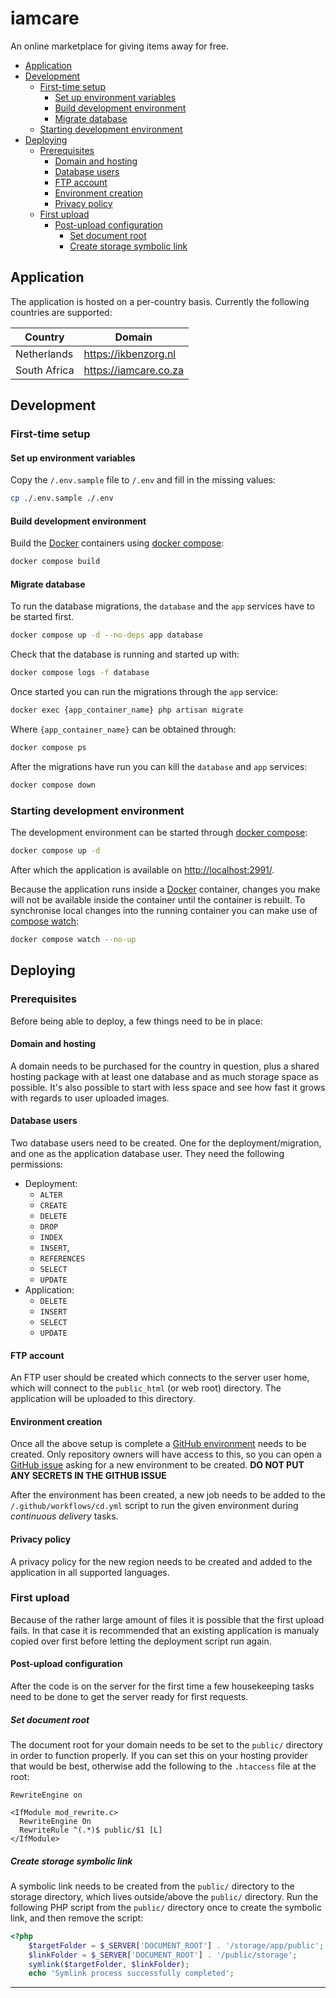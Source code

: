 # iamcare

An online marketplace for giving items away for free.
* [Application][]
* [Development][]
  * [First-time setup][]
    * [Set up environment variables][]
    * [Build development environment][]
    * [Migrate database][]
  * [Starting development environment][]
* [Deploying][]
  * [Prerequisites][]
    * [Domain and hosting][]
    * [Database users][]
    * [FTP account][]
    * [Environment creation][]
    * [Privacy policy][]
  * [First upload][]
    * [Post-upload configuration][]
      * [Set document root][]
      * [Create storage symbolic link][]

## Application
[Application]: #application

The application is hosted on a per-country basis. Currently the following
countries are supported:

| Country      | Domain                |
| ------------ | --------------------- |
| Netherlands  | https://ikbenzorg.nl  |
| South Africa | https://iamcare.co.za |

## Development
[Development]: #development

### First-time setup
[First-time setup]: #first-time-setup

#### Set up environment variables
[Set up environment variables]: #set-up-environment-variables

Copy the `/.env.sample` file to `/.env` and fill in the missing values:

```sh
cp ./.env.sample ./.env
```

#### Build development environment
[Build development environment]: #build-development-environment

Build the [Docker][] containers using [docker compose][]:

```sh
docker compose build
```

#### Migrate database
[Migrate database]: #migrate-database

To run the database migrations,
the `database` and the `app` services have to be started first.

```sh
docker compose up -d --no-deps app database
```

Check that the database is running and started up with:

```sh
docker compose logs -f database
```

Once started you can run the migrations through the `app` service:

```sh
docker exec {app_container_name} php artisan migrate
```

Where `{app_container_name}` can be obtained through:

```sh
docker compose ps
```

After the migrations have run you can kill the `database` and `app` services:

```sh
docker compose down
```

### Starting development environment
[Starting development environment]: #starting-development-environment

The development environment can be started through [docker compose][]:

```sh
docker compose up -d
```

After which the application is available on [http://localhost:2991/][].

Because the application runs inside a [Docker][] container, changes you make
will not be available inside the container until the container is rebuilt. To
synchronise local changes into the running container you can make use of
[compose watch][]:

```sh
docker compose watch --no-up
```

## Deploying
[Deploying]: #deploying

### Prerequisites
[Prerequisites]: #prerequisites

Before being able to deploy, a few things need to be in place:

#### Domain and hosting
[Domain and hosting]: #domain-and-hosting

A domain needs to be purchased for the country in question, plus a shared
hosting package with at least one database and as much storage space as
possible. It's also possible to start with less space and see how fast it grows
with regards to user uploaded images.

#### Database users
[Database users]: #database-users

Two database users need to be created. One for the deployment/migration, and one
as the application database user. They need the following permissions:

* Deployment:
  * `ALTER`
  * `CREATE`
  * `DELETE`
  * `DROP`
  * `INDEX`
  * `INSERT`,
  * `REFERENCES`
  * `SELECT`
  * `UPDATE`
* Application:
  * `DELETE`
  * `INSERT`
  * `SELECT`
  * `UPDATE`

#### FTP account
[FTP account]: #ftp-account

An FTP user should be created which connects to the server user home, which will
connect to the `public_html` (or web root) directory. The application will be
uploaded to this directory.

#### Environment creation
[Environment creation]: #environment-creation

Once all the above setup is complete a [GitHub environment][] needs to be
created. Only repository owners will have access to this, so you can open a
[GitHub issue][] asking for a new environment to be created.
**DO NOT PUT ANY SECRETS IN THE GITHUB ISSUE**

After the environment has been created, a new job needs to be added to the
`/.github/workflows/cd.yml` script to run the given environment during
_continuous delivery_ tasks.

#### Privacy policy
[Privacy policy]: #privacy-policy

A privacy policy for the new region needs to be created and added to the
application in all supported languages.

### First upload
[First upload]: #first-upload

Because of the rather large amount of files it is possible that the first upload
fails. In that case it is recommended that an existing application is manualy
copied over first before letting the deployment script run again.

#### Post-upload configuration
[Post-upload configuration]: post-upload-configuration

After the code is on the server for the first time a few housekeeping tasks need
to be done to get the server ready for first requests.

##### Set document root
[Set document root]: #set-document-root

The document root for your domain needs to be set to the `public/` directory in
order to function properly. If you can set this on your hosting provider that
would be best, otherwise add the following to the `.htaccess` file at the root:

```apacheconf
RewriteEngine on

<IfModule mod_rewrite.c>
  RewriteEngine On
  RewriteRule ^(.*)$ public/$1 [L]
</IfModule>
```

##### Create storage symbolic link
[Create storage symbolic link]: #create-storage-symbolic-link

A symbolic link needs to be created from the `public/` directory to the storage
directory, which lives outside/above the `public/` directory. Run the following
PHP script from the `public/` directory once to create the symbolic link, and
then remove the script:

```php
<?php
    $targetFolder = $_SERVER['DOCUMENT_ROOT'] . '/storage/app/public';
    $linkFolder = $_SERVER['DOCUMENT_ROOT'] . '/public/storage';
    symlink($targetFolder, $linkFolder);
    echo 'Symlink process successfully completed';
```

---

[compose watch]: https://docs.docker.com/compose/how-tos/file-watch/
[Docker]: https://www.docker.com/
[docker compose]: https://docs.docker.com/compose/
[GitHub environment]: https://github.com/hvolschenk/iamcare/settings/environments
[GitHub issue]: https://github.com/hvolschenk/iamcare/issues
[http://localhost:2991/]: http://localhost:2991/
